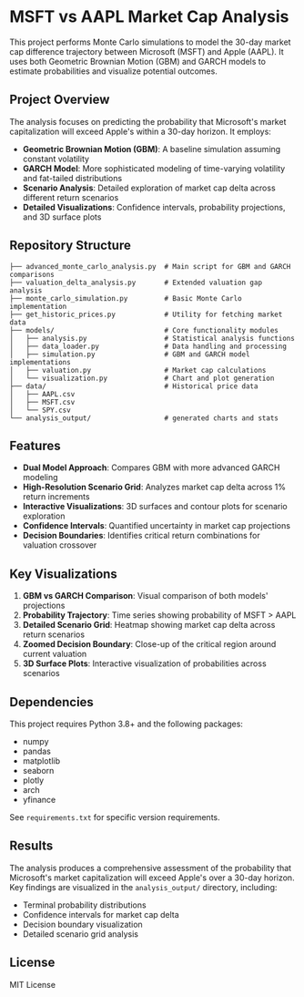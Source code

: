 # MSFT vs AAPL Market Cap Analysis

This project performs Monte Carlo simulations to model the 30-day market cap difference trajectory between Microsoft (MSFT) and Apple (AAPL). It uses both Geometric Brownian Motion (GBM) and GARCH models to estimate probabilities and visualize potential outcomes.

## Project Overview

The analysis focuses on predicting the probability that Microsoft's market capitalization will exceed Apple's within a 30-day horizon. It employs:

- **Geometric Brownian Motion (GBM)**: A baseline simulation assuming constant volatility
- **GARCH Model**: More sophisticated modeling of time-varying volatility and fat-tailed distributions
- **Scenario Analysis**: Detailed exploration of market cap delta across different return scenarios
- **Detailed Visualizations**: Confidence intervals, probability projections, and 3D surface plots

## Repository Structure

```
├── advanced_monte_carlo_analysis.py  # Main script for GBM and GARCH comparisons
├── valuation_delta_analysis.py       # Extended valuation gap analysis
├── monte_carlo_simulation.py         # Basic Monte Carlo implementation
├── get_historic_prices.py            # Utility for fetching market data
├── models/                           # Core functionality modules
│   ├── analysis.py                   # Statistical analysis functions
│   ├── data_loader.py                # Data handling and processing
│   ├── simulation.py                 # GBM and GARCH model implementations
│   ├── valuation.py                  # Market cap calculations
│   └── visualization.py              # Chart and plot generation
├── data/                             # Historical price data
│   ├── AAPL.csv
│   ├── MSFT.csv
│   └── SPY.csv
└── analysis_output/                  # generated charts and stats
```

## Features

- **Dual Model Approach**: Compares GBM with more advanced GARCH modeling
- **High-Resolution Scenario Grid**: Analyzes market cap delta across 1% return increments
- **Interactive Visualizations**: 3D surfaces and contour plots for scenario exploration
- **Confidence Intervals**: Quantified uncertainty in market cap projections
- **Decision Boundaries**: Identifies critical return combinations for valuation crossover

## Key Visualizations

1. **GBM vs GARCH Comparison**: Visual comparison of both models' projections
2. **Probability Trajectory**: Time series showing probability of MSFT > AAPL
3. **Detailed Scenario Grid**: Heatmap showing market cap delta across return scenarios
4. **Zoomed Decision Boundary**: Close-up of the critical region around current valuation
5. **3D Surface Plots**: Interactive visualization of probabilities across scenarios

## Dependencies

This project requires Python 3.8+ and the following packages:
- numpy
- pandas
- matplotlib
- seaborn
- plotly
- arch
- yfinance

See `requirements.txt` for specific version requirements.

## Results

The analysis produces a comprehensive assessment of the probability that Microsoft's market capitalization will exceed Apple's over a 30-day horizon. Key findings are visualized in the `analysis_output/` directory, including:

- Terminal probability distributions
- Confidence intervals for market cap delta
- Decision boundary visualization
- Detailed scenario grid analysis

## License

MIT License